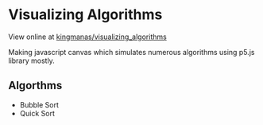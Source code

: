 # Visualizing Algorithms
View online at [kingmanas/visualizing_algorithms](https://www.kingmanas.github.io/visualizing_algorithms)

Making javascript canvas which simulates numerous algorithms using p5.js library mostly.

## Algorthms

* Bubble Sort
* Quick Sort
